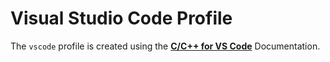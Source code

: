 # Visual Studio Code Profile
The `vscode` profile is created using the __[C/C++ for VS Code](https://code.visualstudio.com/docs/languages/cpp)__ Documentation.